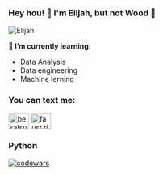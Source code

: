 ### Hey hou! 👋 I'm Elijah, but not Wood 🫥

![Elijah](https://media.giphy.com/media/v1.Y2lkPTc5MGI3NjExM3dtcjZncmhidGM2Z3pueDE5cjdkeTMxbW5zbGM1M2hsbDdoMDV2diZlcD12MV9pbnRlcm5hbF9naWZfYnlfaWQmY3Q9Zw/gYerXm7Obt1kMf7ZLU/giphy.gif)

**🔭 I’m currently learning:**
 - Data Analysis
 - Data engineering
 - Machine lerning

 <h3 align="left">You can text me:</h3>
<p align="left">

<a href="https://t.me/Elijah_Di" target="blank"><img align="center" src="https://upload.wikimedia.org/wikipedia/commons/8/82/Telegram_logo.svg" alt="bekalsu" height="30" width="40" /></a>
<a href="https://mail.google.com/mail/u/?authuser=faust.ildcnko@gmail.com" target="blank"><img align="center" src="https://upload.wikimedia.org/wikipedia/commons/7/7e/Gmail_icon_%282020%29.svg" alt="faust.titov@gmail.ru" height="30" width="40" /></a>

### Python 
[![codewars](https://www.codewars.com/users/Elijah_Di/badges/large)](https://www.codewars.com/users/Elijah_Di) 

<!--
**DiaElijah/DiaElijah** is a ✨ _special_ ✨ repository because its `README.md` (this file) appears on your GitHub profile.

Here are some ideas to get you started:

- 🔭 I’m currently working on ...
- 🌱 I’m currently learning ...
- 👯 I’m looking to collaborate on ...
- 🤔 I’m looking for help with ...
- 💬 Ask me about ...
- 📫 How to reach me: ...
- 😄 Pronouns: ...
- ⚡ Fun fact: ...
-->

